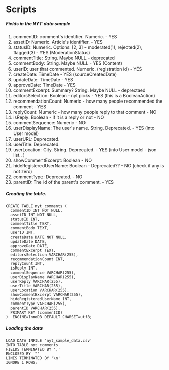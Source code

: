 # Scripts

##### Fields in the NYT data sample

1. commentID: comment's identifier. Numeric. - YES
2. assetID: Numeric. Article's identifier. - YES
3. statusID: Numeric. Options: [2, 3]  - moderated(1), rejected(2), flagged(3) - YES (ModerationStatus)
4. commentTitle: String. Maybe NULL  - deprecated
5. commentBody: String. Maybe NULL - YES (Content)
6. userID: user that commented. Numeric.  (registration id) - YES
7. createDate: TimeDate   - YES (sourceCreatedDate)
8. updateDate: TimeDate   - YES
9. approveDate: TimeDate  - YES
10. commentExcerpt: Summary? String. Maybe NULL  - deprectaed
11. editorsSelection: Boolean  - nyt picks - YES (this is a BooleanAction)
12. recommendationCount: Numeric  - how many people recommended the comment  - YES
13. replyCount: Numeric  - how many people reply to that comment - NO
14. isReply: Boolean  - if it is a reply or not - NO
15. commentSequence: Numeric  - NO
16. userDisplayName: The user's name. String.  Deprecated. - YES (into User model)
17. userURL: Deprecated.
18. userTitle:  Deprecated.
19. userLocation: City. String. Deprecated. - YES (into User model - json list.. )
20. showCommentExcerpt: Boolean  - NO
21. hideRegisteredUserName: Boolean  - Deprecated?? - NO (check if any is not zero)
22. commentType: Deprecated. - NO
23. parentID: The id of the parent's comment. - YES

##### Creating the table.

```
CREATE TABLE nyt_comments (
  commentID INT NOT NULL,
  assetID INT NOT NULL,
  statusID INT,
  commentTitle TEXT,
  commentBody TEXT,
  userID INT,
  createDate DATE NOT NULL,
  updateDate DATE,
  approveDate DATE,
  commentExcerpt TEXT,
  editorsSelection VARCHAR(255),
  recommendationCount INT,
  replyCount INT,
  isReply INT,
  commentSequence VARCHAR(255),
  userDisplayName VARCHAR(255),
  userReply VARCHAR(255),
  userTitle VARCHAR(255),
  userLocation VARCHAR(255),
  showCommentExcerpt VARCHAR(255),
  hideRegisteredUserName INT,
  commentType VARCHAR(255),
  parentID VARCHAR(255),
  PRIMARY KEY (commentID)
)  ENGINE=InnoDB DEFAULT CHARSET=utf8;
```

##### Loading the data

```
LOAD DATA INFILE 'nyt_sample_data.csv'
INTO TABLE nyt_comments
FIELDS TERMINATED BY ','
ENCLOSED BY '"'
LINES TERMINATED BY '\n'
IGNORE 1 ROWS;
```
